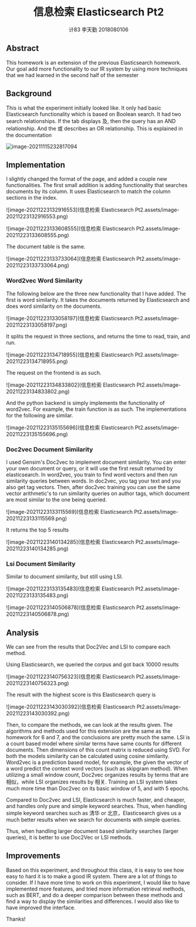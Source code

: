 <center>
    <h1>
        信息检索 Elasticsearch Pt2
    </h1>
</center>

<center> 计83 李天勤 2018080106</center>

## Abstract

This homework is an extension of the previous Elasticsearch homework. Our goal add more functionality to our IR system by using more techniques that we had learned in the second half of the semester

## Background

This is what the experiment initially looked like. It only had basic Elasticsearch functionality which is based on Boolean search. It had two search relationships. If the tab displays 及, then the query has an AND relationship.  And the 或 describes an OR relationship. This is explained in the documentation 

![image-20211115232817094](C:\Users\ligeo\AppData\Roaming\Typora\typora-user-images\image-20211115232817094.png)

## Implementation

I slightly changed the format of the page, and added a couple new functionalities. The first small addition is adding functionality that searches documents by its column. It uses Elasticsearch to match the column sections in the index.  

![image-20211223132916553](信息检索 Elasticsearch Pt2.assets/image-20211223132916553.png)

![image-20211223133608555](信息检索 Elasticsearch Pt2.assets/image-20211223133608555.png)

The document table is the same. 

![image-20211223133733064](信息检索 Elasticsearch Pt2.assets/image-20211223133733064.png)

### Word2vec Word Similarity

The following below are the three new functionality that I have added. The first is word similarity. It takes the documents returned by Elasticsearch and does word similarity on the documents.

![image-20211223133058197](信息检索 Elasticsearch Pt2.assets/image-20211223133058197.png)

It splits the request in three sections, and returns the time to read, train, and run. 

![image-20211223134718955](信息检索 Elasticsearch Pt2.assets/image-20211223134718955.png)

The request on the frontend is as such.

![image-20211223134833802](信息检索 Elasticsearch Pt2.assets/image-20211223134833802.png)

And the python backend is simply implements the functionality of word2vec.  For example, the train function is as such. The implementations for the following are similar.

![image-20211223135155696](信息检索 Elasticsearch Pt2.assets/image-20211223135155696.png)

### Doc2vec Document Similarity 

I used Gensim's Doc2vec to implement document similarity. You can enter your own document or query, or it will use the first result returned by elasticsearch. In word2vec, you train to find word vectors and then run similarity queries between words. In doc2vec, you tag your text and you also get tag vectors.  Then, after doc2vec training you can use the same vector arithmetic's to run similarity queries on author tags, which document are most similar to the one being queried. 

![image-20211223133115569](信息检索 Elasticsearch Pt2.assets/image-20211223133115569.png)

It returns the top 5 results

![image-20211223140134285](信息检索 Elasticsearch Pt2.assets/image-20211223140134285.png)

### Lsi Document Similarity 

Similar to document similarity, but still using LSI.

![image-20211223133135483](信息检索 Elasticsearch Pt2.assets/image-20211223133135483.png)

![image-20211223140506878](信息检索 Elasticsearch Pt2.assets/image-20211223140506878.png)

## Analysis

We can see from the results that Doc2Vec and LSI to compare each method. 

Using Elasticsearch, we queried the corpus and got back 10000 results

![image-20211223140756323](信息检索 Elasticsearch Pt2.assets/image-20211223140756323.png)

The result with the highest score is this Elasticsearch query is 

![image-20211223143030392](信息检索 Elasticsearch Pt2.assets/image-20211223143030392.png)

Then, to compare the methods, we can look at the results given. The algorithms and methods used for this extension are the same as  the homework for 6 and 7, and the conclusions are pretty much the same. LSI is a count based model where similar terms have same counts for different documents. Then dimensions of this count matrix is reduced using SVD. For both the models similarity can be calculated using cosine similarity. Word2vec is a prediction based model, for example, the given the vector of a word predict the context word vectors (such as skipgram method).  When utilizing a small window count, Doc2vec organizes results by terms that are 相似，while LSI organizes results by 相关. Training an LSI system takes much more time than Doc2vec on its basic window of 5, and with 5 epochs.

Compared to Doc2vec and LSI, Elasticsearch is much faster, and cheaper, and handles only pure and simple keyword searches. Thus, when handling simple keyword searches such as 清华 or 北京，Elasticsearch gives us a much better results when we search for documents with simple queries. 

Thus, when handling larger document based similarity searches (larger queries), it is better to use Doc2Vec or LSI methods. 

## Improvements

Based on this experiment, and throughout this class, it is easy to see how easy to hard it is to make a good IR system. There are a lot of things to consider. If I have more time to work on this experiment, I would like to have implemented more features, and tried more information retrieval methods, such as BERT, and do a deeper comparison between these methods and find a way to display the similarities and differences. I would also like to have improved the interface. 

Thanks! 